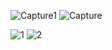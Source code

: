 ![Capture1](https://user-images.githubusercontent.com/102182778/177175217-32ea2173-c982-48f7-a3ca-2e1fed1bc753.PNG)
![Capture](https://user-images.githubusercontent.com/102182778/177175256-ef3728e2-f7eb-40eb-b81b-fb3709f5a8d2.PNG)

![1](https://user-images.githubusercontent.com/102182778/177296434-ff6e2d9c-dd74-49cb-a318-bb5f8a7e8e1b.PNG)
![2](https://user-images.githubusercontent.com/102182778/177296490-8869c77a-4a2a-4cf7-ba8f-7ccf92168e30.PNG)

